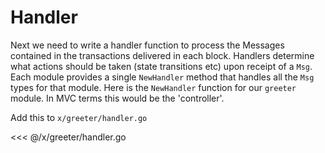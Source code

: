 # Handler

Next we need to write a handler function to process the Messages contained in
the transactions delivered in each block. Handlers determine what actions
should be taken (state transitions etc) upon receipt of a `Msg`. Each module
provides a single `NewHandler` method that handles all the `Msg` types for that
module. Here is the `NewHandler` function for our `greeter` module. In MVC
terms this would be the 'controller'. 

Add this to `x/greeter/handler.go`

<<< @/x/greeter/handler.go
